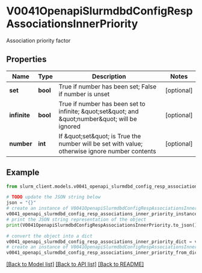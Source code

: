 # V0041OpenapiSlurmdbdConfigRespAssociationsInnerPriority

Association priority factor

## Properties

Name | Type | Description | Notes
------------ | ------------- | ------------- | -------------
**set** | **bool** | True if number has been set; False if number is unset | [optional] 
**infinite** | **bool** | True if number has been set to infinite; \&quot;set\&quot; and \&quot;number\&quot; will be ignored | [optional] 
**number** | **int** | If \&quot;set\&quot; is True the number will be set with value; otherwise ignore number contents | [optional] 

## Example

```python
from slurm_client.models.v0041_openapi_slurmdbd_config_resp_associations_inner_priority import V0041OpenapiSlurmdbdConfigRespAssociationsInnerPriority

# TODO update the JSON string below
json = "{}"
# create an instance of V0041OpenapiSlurmdbdConfigRespAssociationsInnerPriority from a JSON string
v0041_openapi_slurmdbd_config_resp_associations_inner_priority_instance = V0041OpenapiSlurmdbdConfigRespAssociationsInnerPriority.from_json(json)
# print the JSON string representation of the object
print(V0041OpenapiSlurmdbdConfigRespAssociationsInnerPriority.to_json())

# convert the object into a dict
v0041_openapi_slurmdbd_config_resp_associations_inner_priority_dict = v0041_openapi_slurmdbd_config_resp_associations_inner_priority_instance.to_dict()
# create an instance of V0041OpenapiSlurmdbdConfigRespAssociationsInnerPriority from a dict
v0041_openapi_slurmdbd_config_resp_associations_inner_priority_from_dict = V0041OpenapiSlurmdbdConfigRespAssociationsInnerPriority.from_dict(v0041_openapi_slurmdbd_config_resp_associations_inner_priority_dict)
```
[[Back to Model list]](../README.md#documentation-for-models) [[Back to API list]](../README.md#documentation-for-api-endpoints) [[Back to README]](../README.md)


